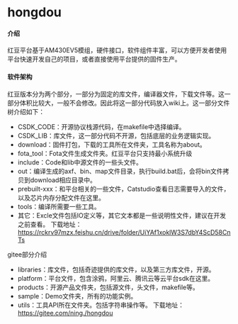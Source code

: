 # hongdou

#### 介绍
红豆平台基于AM430EV5模组，硬件接口，软件组件丰富，可以方便开发者使用平台快速开发自己的项目，或者直接使用平台提供的固件生产。

#### 软件架构
红豆版本分为两个部分，一部分为固定的库文件，编译器文件，下载文件等。这一部分体积比较大，一般不会修改。因此将这一部分代码放入wiki上。这一部分文件树介绍如下：
- CSDK_CODE：开源协议栈源代码，在makefile中选择编译。
- CSDK_LIB：库文件，这一部分代码不开源，包括底层的业务逻辑实现。
- download：固件打包，下载的工具所在文件夹，工具名称为about。
- fota_tool：Fota文件生成文件夹。红豆平台只支持最小系统升级
- include：Code和lib中源文件的一些头文件。
- out：编译生成的axf、bin、map文件目录，执行build.bat后，会将bin文件拷贝到download相应目录中。
- prebuilt-xxx：和平台相关的一些文件，Catstudio查看日志需要导入的文件，以及芯片内存分配文件在这里。
- tools：编译所需要一些工具。
- 其它：Excle文件包括IO定义等，其它文本都是一些说明性文件，建议在开发之前查看。
下载地址：https://rckrv97mzx.feishu.cn/drive/folder/UiYAf1xoklW3S7dbY4ScD58CnTs

gitee部分介绍
- libraries：库文件，包括奇迹提供的库文件，以及第三方库文件，开源。
- platform：平台文件，包含涂鸦，阿里云、腾讯云等云平台sdk在这里。
- products：开源产品文件夹，包括源文件，头文件，makefile等。
- sample：Demo文件夹，所有的功能实例。
- utils：工具API所在文件夹。包括字符串操作等。
下载地址：https://gitee.com/ning./hongdou
